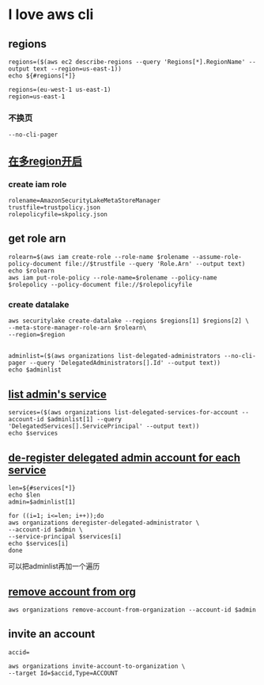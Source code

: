# I love aws cli

## regions
```
regions=($(aws ec2 describe-regions --query 'Regions[*].RegionName' --output text --region=us-east-1))
echo ${#regions[*]}
```
```
regions=(eu-west-1 us-east-1)
region=us-east-1
```
### 不换页
```
--no-cli-pager
```

## [在多region开启](https://docs.aws.amazon.com/ja_jp/cli/latest/reference/securitylake/create-datalake.html)

### create iam role
```
rolename=AmazonSecurityLakeMetaStoreManager
trustfile=trustpolicy.json
rolepolicyfile=skpolicy.json
```
## get role arn
```
rolearn=$(aws iam create-role --role-name $rolename --assume-role-policy-document file://$trustfile --query 'Role.Arn' --output text)
echo $rolearn
aws iam put-role-policy --role-name=$rolename --policy-name $rolepolicy --policy-document file://$rolepolicyfile
```
### create datalake
```
aws securitylake create-datalake --regions $regions[1] $regions[2] \
--meta-store-manager-role-arn $rolearn\
--region=$region
```


## 
```
adminlist=($(aws organizations list-delegated-administrators --no-cli-pager --query 'DelegatedAdministrators[].Id' --output text))
echo $adminlist
```
## [list admin's service](https://docs.aws.amazon.com/cli/latest/reference/organizations/list-delegated-services-for-account.html)
```
services=($(aws organizations list-delegated-services-for-account --account-id $adminlist[1] --query 'DelegatedServices[].ServicePrincipal' --output text))
echo $services
```

## [de-register delegated admin account for each service](https://docs.aws.amazon.com/cli/latest/reference/organizations/deregister-delegated-administrator.html)

```
len=${#services[*]}
echo $len
admin=$adminlist[1]
```

```
for ((i=1; i<=len; i++));do
aws organizations deregister-delegated-administrator \
--account-id $admin \
--service-principal $services[i]
echo $services[i]
done
```
可以把adminlist再加一个遍历
## [remove account from org](https://docs.aws.amazon.com/cli/latest/reference/organizations/remove-account-from-organization.html)
```
aws organizations remove-account-from-organization --account-id $admin

```
## invite an account
```
accid=
```
```
aws organizations invite-account-to-organization \
--target Id=$accid,Type=ACCOUNT

```
